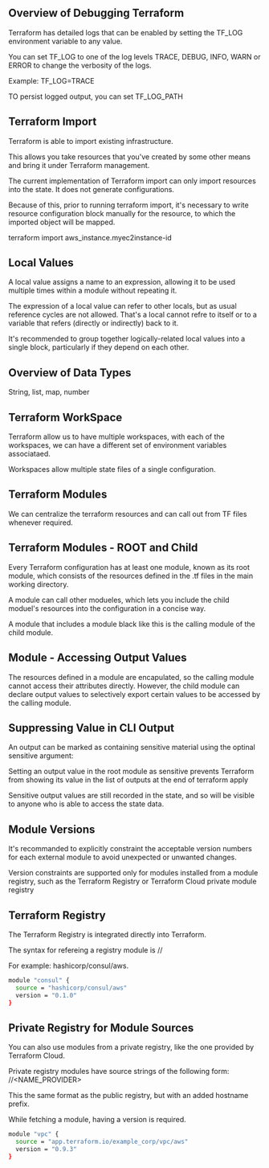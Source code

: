## Overview of Debugging Terraform
Terraform has detailed logs that can be enabled by setting the TF_LOG environment variable to any value. 

You can set TF_LOG to one of the log levels TRACE, DEBUG, INFO, WARN or ERROR to change the verbosity of the logs. 

Example: TF_LOG=TRACE

TO persist logged output, you can set TF_LOG_PATH

## Terraform Import
Terraform is able to import existing infrastructure. 

This allows you take resources that you've created by some other means and bring it under Terraform management.

The current implementation of Terraform import can only import resources into the state. It does not generate configurations. 

Because of this, prior to running terraform import, it's necessary to write resource configuration block manually for the resource, to which the imported object will be mapped.

terraform import aws_instance.myec2instance-id

## Local Values
A local value assigns a name to an expression, allowing it to be used multiple times within a module without repeating it. 

The expression of a local value can refer to other locals, but as usual reference cycles are not allowed. That's a local cannot refre to itself or to a variable that refers (directly or indirectly) back to it. 

It's recommended to group together logically-related local values into a single block, particularly if they depend on each other. 


## Overview of Data Types
String, list, map, number

## Terraform WorkSpace
Terraform allow us to have multiple workspaces, with each of the workspaces, we can have a different set of environment variables associataed.

Workspaces allow multiple state files of a single configuration.

## Terraform Modules
We can centralize the terraform resources and can call out from TF files whenever required.


## Terraform Modules - ROOT and Child
Every Terraform configuration has at least one module, known as its root module, which consists of the resources defined in the .tf files in the main working directory.

A module can call other modueles, which lets you include the child moduel's resources into the configuration in a concise way.

A module that includes a module black like this is the calling module of the child module. 


## Module - Accessing Output Values
The resources defined in a module are encapulated, so the calling module cannot access their attributes directly. However, the child module can declare output values to selectively export certain values to be accessed by the calling module.


## Suppressing Value in CLI Output
An output can be marked as containing sensitive material using the optinal sensitive argument:

Setting an output value in the root module as sensitive prevents Terraform from showing its value in the list of outputs at the end of terraform apply

Sensitive output values are still recorded in the state, and so will be visible to anyone who is able to access the state data. 

## Module Versions
It's recommanded to explicitly constraint the acceptable version numbers for each external module to avoid unexpected or unwanted changes.

Version constraints are supported only for modules installed from a module registry, such as the Terraform Registry or Terraform Cloud private module registry

## Terraform Registry
The Terraform Registry is integrated directly into Terraform. 

The syntax for refereing a registry module is 
<NAMESPACE>/<NAME>/<PROVIDER>
  
For example: hashicorp/consul/aws.

```sh
module "consul" {
  source = "hashicorp/consul/aws"
  version = "0.1.0"
}  
```
## Private Registry for Module Sources
You can also use modules from a private registry, like the one provided by Terraform Cloud.

Private registry modules have source strings of the following form:
<HOSTNAME>/<NAMESPACE>/<NAME_PROVIDER>

This the same format as the public registry, but with an added hostname prefix.
  
While fetching a module, having a version is required.

```sh
module "vpc" {
  source = "app.terraform.io/example_corp/vpc/aws"
  version = "0.9.3"
}  
```
  
